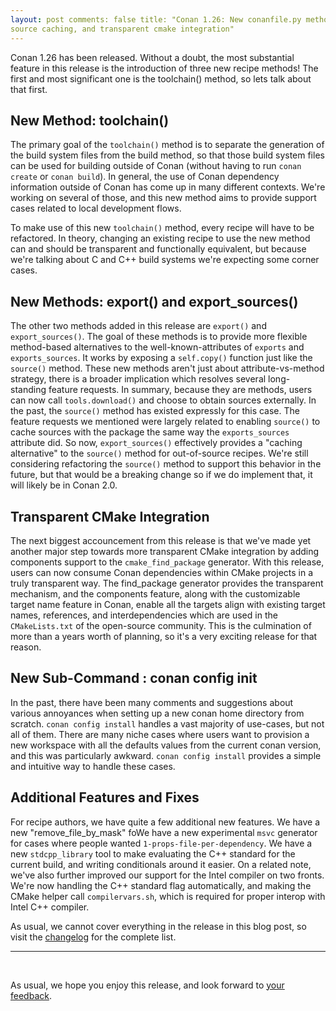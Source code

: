 ```yaml
---
layout: post comments: false title: "Conan 1.26: New conanfile.py methods,
source caching, and transparent cmake integration"
---
```


Conan 1.26 has been released. Without a doubt, the most substantial feature in
this release is the introduction of three new recipe methods!  The first and
most significant one is the toolchain() method, so lets talk about that first.

## New Method: toolchain()

The primary goal of the `toolchain()` method is to separate the generation of
the build system files from the build method, so that those build system files
can be used for building outside of Conan (without having to run `conan create`
or `conan build`). In general, the use of Conan dependency information outside
of Conan has come up in many different contexts.  We're working on several of
those, and this new method aims to provide support cases related to local
development flows.  

To make use of this new `toolchain()` method, every recipe will have to be
refactored. In theory, changing an existing recipe to use the new method can and
should be transparent and functionally equivalent, but because we're talking
about C and C++ build systems we're expecting some corner cases.  

## New Methods: export() and export_sources()

The other two methods added in this release are `export()` and
`export_sources()`.  The goal of these methods is to provide more flexible
method-based alternatives to the well-known-attributes of `exports` and
`exports_sources`. It works by exposing a `self.copy()` function just like the
`source()` method.  These new methods aren't just about attribute-vs-method
strategy, there is a broader implication which resolves several long-standing
feature requests. In summary, because they are methods, users can now call
`tools.download()` and choose to obtain sources externally.  In the past, the
`source()` method has existed expressly for this case. The feature requests we
mentioned were largely related to enabling `source()` to cache sources with the
package the same way the `exports_sources` attribute did. So now,
`export_sources()` effectively provides a "caching alternative" to the
`source()` method for out-of-source recipes. We're still considering refactoring
the `source()` method to support this behavior in the future, but that would be
a breaking change so if we do implement that, it will likely be in Conan 2.0. 

## Transparent CMake Integration

The next biggest accouncement from this release is that we've made yet another
major step towards more transparent CMake integration by adding components
support to the `cmake_find_package` generator. With this release, users can now
consume Conan dependencies within CMake projects in a truly transparent way. The
find_package generator provides the transparent mechanism, and the components
feature, along with the customizable target name feature in Conan, enable all
the targets align with existing target names, references, and interdependencies
which are used in the `CMakeLists.txt` of the open-source community.  This is the
culmination of more than a years worth of planning, so it's a very exciting
release for that reason.  

## New Sub-Command : conan config init

In the past, there have been many comments and suggestions about various
annoyances when setting up a new conan home directory from scratch.  `conan
config install` handles a vast majority of use-cases, but not all of them. There
are many niche cases where users want to provision a new workspace with all the
defaults values from the current conan version, and this was particularly
awkward.  `conan config install` provides a simple and intuitive way to handle
these cases.  

## Additional Features and Fixes  

For recipe authors, we have quite a few additional new features.   We have a new
"remove_file_by_mask" foWe have a new experimental `msvc` generator for cases
where people wanted `1-props-file-per-dependency`.  We have a new
`stdcpp_library` tool to make evaluating the C++ standard for the current build,
and writing conditionals around it easier.  On a related note, we've also
further improved our support for the Intel compiler on two fronts.  We're now
handling the C++ standard flag automatically, and making the CMake helper call
`compilervars.sh`, which is required for proper interop with Intel C++ compiler.

As usual, we cannot cover everything in the release in this blog post, so visit
the [changelog](https://docs.conan.io/en/latest/changelog.html#jun-2020) for the
complete list.  

-----------
<br>

As usual, we hope you enjoy this release, and look forward to [your
feedback](https://github.com/conan-io/conan/issues).  
